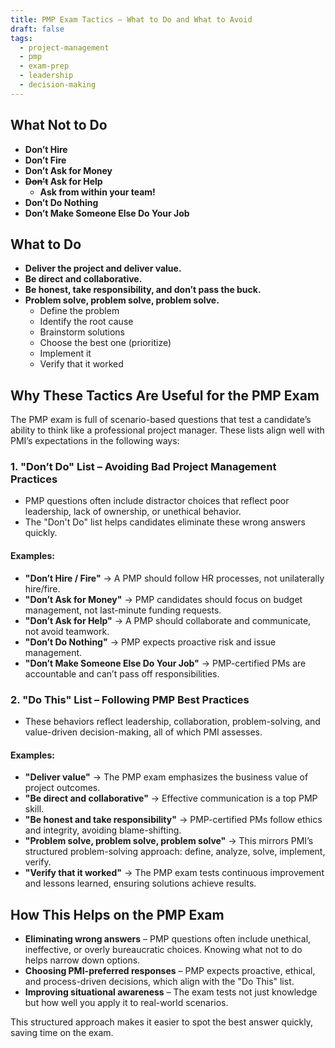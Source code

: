 ```yaml
---
title: PMP Exam Tactics – What to Do and What to Avoid
draft: false
tags:
  - project-management
  - pmp
  - exam-prep
  - leadership
  - decision-making
---
```


## What Not to Do

- **Don’t Hire**  
- **Don’t Fire**  
- **Don’t Ask for Money**  
- **~~Don’t~~ Ask for Help**
  - **Ask from within your team!**  
- **Don’t Do Nothing**  
- **Don’t Make Someone Else Do Your Job**  

## What to Do

- **Deliver the project and deliver value.**  
- **Be direct and collaborative.**  
- **Be honest, take responsibility, and don’t pass the buck.**  
- **Problem solve, problem solve, problem solve.**  
  - Define the problem  
  - Identify the root cause  
  - Brainstorm solutions  
  - Choose the best one (prioritize)  
  - Implement it  
  - Verify that it worked  

## Why These Tactics Are Useful for the PMP Exam

The PMP exam is full of scenario-based questions that test a candidate’s ability to think like a professional project manager. These lists align well with PMI’s expectations in the following ways:

### **1. "Don’t Do" List – Avoiding Bad Project Management Practices**
- PMP questions often include distractor choices that reflect poor leadership, lack of ownership, or unethical behavior.  
- The "Don't Do" list helps candidates eliminate these wrong answers quickly.  

#### **Examples:**
- **"Don’t Hire / Fire"** → A PMP should follow HR processes, not unilaterally hire/fire.  
- **"Don’t Ask for Money"** → PMP candidates should focus on budget management, not last-minute funding requests.  
- **"Don’t Ask for Help"** → A PMP should collaborate and communicate, not avoid teamwork.  
- **"Don’t Do Nothing"** → PMP expects proactive risk and issue management.  
- **"Don’t Make Someone Else Do Your Job"** → PMP-certified PMs are accountable and can’t pass off responsibilities.  

### **2. "Do This" List – Following PMP Best Practices**
- These behaviors reflect leadership, collaboration, problem-solving, and value-driven decision-making, all of which PMI assesses.  

#### **Examples:**
- **"Deliver value"** → The PMP exam emphasizes the business value of project outcomes.  
- **"Be direct and collaborative"** → Effective communication is a top PMP skill.  
- **"Be honest and take responsibility"** → PMP-certified PMs follow ethics and integrity, avoiding blame-shifting.  
- **"Problem solve, problem solve, problem solve"** → This mirrors PMI’s structured problem-solving approach: define, analyze, solve, implement, verify.  
- **"Verify that it worked"** → The PMP exam tests continuous improvement and lessons learned, ensuring solutions achieve results.  

## How This Helps on the PMP Exam

- **Eliminating wrong answers** – PMP questions often include unethical, ineffective, or overly bureaucratic choices. Knowing what not to do helps narrow down options.  
- **Choosing PMI-preferred responses** – PMP expects proactive, ethical, and process-driven decisions, which align with the "Do This" list.  
- **Improving situational awareness** – The exam tests not just knowledge but how well you apply it to real-world scenarios.  

This structured approach makes it easier to spot the best answer quickly, saving time on the exam.
